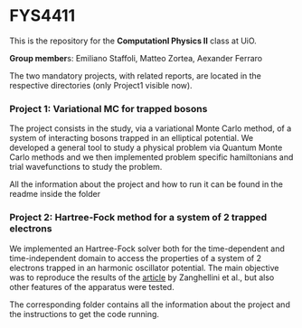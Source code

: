 # FYS4411
This is the repository for the **Computationl Physics II** class at UiO.  
   
**Group member**s: Emiliano Staffoli, Matteo Zortea, Aexander Ferraro  

The two mandatory projects, with related reports, are located in the respective directories (only Project1 visible now).

### Project 1: Variational MC for trapped bosons
The project consists in the study, via a variational Monte Carlo method, of a system of interacting bosons trapped in an elliptical potential.
We developed a general tool to study a physical problem via Quantum Monte Carlo methods and we then implemented problem specific hamiltonians and trial wavefunctions to study the problem.
  
All the information about the project and how to run it can be found in the readme inside the folder

### Project 2: Hartree-Fock method for a system of 2 trapped electrons
We implemented an Hartree-Fock solver both for the time-dependent and time-independent domain to access the properties of a system of 2 electrons trapped in an harmonic oscillator potential. The main objective was to reproduce the results of the [article](https://iopscience.iop.org/article/10.1088/0953-4075/37/4/004) by Zanghellini et al., but also other features of the apparatus were tested.

The corresponding folder contains all the information about the project and the instructions to get the code running.
